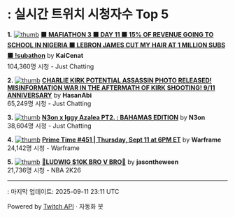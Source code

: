 # : 실시간 트위치 시청자수 Top 5

**1.** [![thumb](https://static-cdn.jtvnw.net/previews-ttv/live_user_kaicenat-320x180.jpg)](https://twitch.tv/KaiCenat)
**[🟫 MAFIATHON 3 🟫 DAY 11 🟫 15% OF REVENUE GOING TO SCHOOL IN NIGERIA 🟫 LEBRON JAMES CUT MY HAIR AT 1 MILLION SUBS 🟫 !subathon](https://twitch.tv/KaiCenat)** by **KaiCenat**<br>104,360명 시청  - Just Chatting

**2.** [![thumb](https://static-cdn.jtvnw.net/previews-ttv/live_user_hasanabi-320x180.jpg)](https://twitch.tv/HasanAbi)
**[CHARLIE KIRK POTENTIAL ASSASSIN PHOTO RELEASED! MISINFORMATION WAR IN THE AFTERMATH OF KIRK SHOOTING! 9/11 ANNIVERSARY](https://twitch.tv/HasanAbi)** by **HasanAbi**<br>65,249명 시청  - Just Chatting

**3.** [![thumb](https://static-cdn.jtvnw.net/previews-ttv/live_user_n3on-320x180.jpg)](https://twitch.tv/N3on)
**[N3on x Iggy Azalea PT2. : BAHAMAS EDITION](https://twitch.tv/N3on)** by **N3on**<br>38,604명 시청  - Just Chatting

**4.** [![thumb](https://static-cdn.jtvnw.net/previews-ttv/live_user_warframe-320x180.jpg)](https://twitch.tv/Warframe)
**[Prime Time #451 | Thursday, Sept 11 at 6PM ET](https://twitch.tv/Warframe)** by **Warframe**<br>24,142명 시청  - Warframe

**5.** [![thumb](https://static-cdn.jtvnw.net/previews-ttv/live_user_jasontheween-320x180.jpg)](https://twitch.tv/jasontheween)
**[🔴LUDWIG $10K BRO V BRO🔴](https://twitch.tv/jasontheween)** by **jasontheween**<br>21,736명 시청  - NBA 2K26


---
: 마지막 업데이트: 2025-09-11 23:11 UTC

Powered by [Twitch API](https://dev.twitch.tv/docs/api/reference) · 자동화 봇